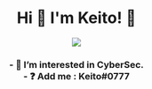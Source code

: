 <h1 align="center">Hi 👋 I'm Keito! 🚀</h1>

<div align="center">
<img src="https://cdn.discordapp.com/attachments/885620613950099549/889153387613028382/unknown.png"> </img>
</div>
<h3 align="center">
- 👀 I’m interested in CyberSec. 
 <br>
- ❓ Add me : Keito#0777
</h3>

